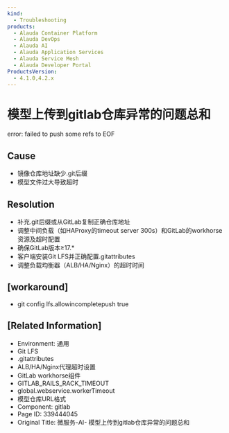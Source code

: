```yaml
---
kind:
  - Troubleshooting
products:
  - Alauda Container Platform
  - Alauda DevOps
  - Alauda AI
  - Alauda Application Services
  - Alauda Service Mesh
  - Alauda Developer Portal
ProductsVersion:
  - 4.1.0,4.2.x
---
```

<!-- A type of document that involves encountering a fault, diagnosing it, performing root cause analysis, and providing solutions. -->

# 模型上传到gitlab仓库异常的问题总和

error: failed to push some refs to EOF

## Cause
- 镜像仓库地址缺少.git后缀
- 模型文件过大导致超时

## Resolution
- 补充.git后缀或从GitLab复制正确仓库地址
- 调整中间负载（如HAProxy的timeout server 300s）和GitLab的workhorse资源及超时配置
- 确保GitLab版本≥17.*
- 客户端安装Git LFS并正确配置.gitattributes
- 调整负载均衡器（ALB/HA/Nginx）的超时时间

## [workaround]
- git config lfs.allowincompletepush true

## [Related Information]
- Environment: 通用
- Git LFS
- .gitattributes
- ALB/HA/Nginx代理超时设置
- GitLab workhorse组件
- GITLAB_RAILS_RACK_TIMEOUT
- global.webservice.workerTimeout
- 模型仓库URL格式
- Component: gitlab
- Page ID: 339444045
- Original Title: 微服务-AI- 模型上传到gitlab仓库异常的问题总和
